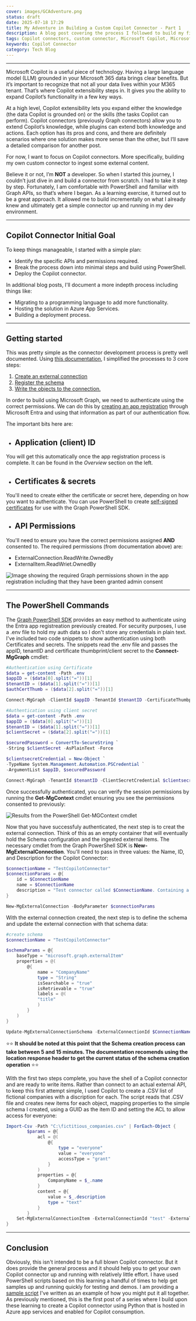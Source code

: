 ```yaml
---
cover: images/GCAdventure.png
status: draft
date: 2025-07-18 17:29
title: My Adventure in Building a Custom Copilot Connector - Part 1
description: A blog post covering the process I followed to build my first custom Copilot connector.
tags: Copilot connectors, custom connector, Microsoft Copilot, Microsoft Graph, PowerShell
keywords: Copilot Connector
category: Tech Blog
---
```


***

Microsoft Copilot is a useful piece of technology. Having a large language model (LLM) grounded in your Microsoft 365 data brings clear benefits. But it’s important to recognize that not all your data lives within your M365 tenant. That’s where Copilot extensibility steps in. It gives you the ability to expand Copilot’s functionality in a few key ways.

At a high level, Copilot extensibility lets you expand either the knowledge (the data Copilot is grounded on) or the skills (the tasks Copilot can perform). Copilot connectors (previously Graph connectors) allow you to extend Copilot’s knowledge, while plugins can extend both knowledge and actions. Each option has its pros and cons, and there are definitely scenarios where one solution makes more sense than the other, but I’ll save a detailed comparison for another post.

For now, I want to focus on Copilot connectors. More specifically, building my own custom connector to ingest some external content.

Believe it or not, I’m **NOT** a developer. So when I started this journey, I couldn’t just dive in and build a connector from scratch. I had to take it step by step. Fortunately, I am comfortable with PowerShell and familiar with Graph APIs, so that’s where I began. As a learning exercise, it turned out to be a great approach. It allowed me to build incrementally on what I already knew and ultimately get a simple connector up and running in my dev environment.

***

## Copilot Connector Initial Goal

To keep things manageable, I started with a simple plan:

- Identify the specific APIs and permissions required.
- Break the process down into minimal steps and build using PowerShell.
- Deploy the Copilot connector.

In additional blog posts, I'll document a more indepth process including things like:

- Migrating to a programming language to add more functionality.
- Hosting the solution in Azure App Services.
- Building a deployment process.

***

## Getting started

This was pretty simple as the connector development process is pretty well documented. Using [this documentation](https://learn.microsoft.com/graph/connecting-external-content-build-quickstart), I simplified the processes to 3 core steps:

1. [Create an external connection](https://learn.microsoft.com/graph/api/externalconnectors-external-post-connections?view=graph-rest-1.0&tabs=http)
2. [Register the schema](https://learn.microsoft.com/graph/api/externalconnectors-externalconnection-patch-schema?view=graph-rest-1.0&tabs=http)
3. [Write the objects to the connection.](https://learn.microsoft.com/graph/api/externalconnectors-externalconnection-put-items?view=graph-rest-1.0&tabs=http)

In order to build using Microsoft Graph, we need to authenticate using the correct permissions. We can do this by [creating an app registration](https://learn.microsoft.com/entra/identity-platform/quickstart-register-app?tabs=certificate%2Cexpose-a-web-api) through Microsoft Entra and using that information as part of our authentication flow.

The important bits here are:

- ## Application (client) ID

You will get this automatically once the app registration process is complete. It can be found in the *Overview* section on the left.

- ## Certificates & secrets

You'll need to create either the certificate or secret here, depending on how you want to authenticate. You can use PowerShell to create [self-signed certificates](https://learn.microsoft.com/powershell/module/pki/new-selfsignedcertificate?view=windowsserver2025-ps) for use with the Graph PowerShell SDK.

- ## API Permissions

You'll need to ensure you have the correct permissions assigned **AND** consented to. The required permissions (from documentation above) are:

- ExternalConnection.ReadWrite.OwnedBy
- ExternalItem.ReadWriet.OwnedBy

![Image showing the required Graph permissions shown in the app registration including that they have been granted admin consent]({attach}/images/1-perms.png)

***

## The PowerShell Commands

The [Graph PowerShell SDK](https://learn.microsoft.com/powershell/microsoftgraph/installation?view=graph-powershell-1.0) provides an easy method to authenticate using the Entra app registreation previously created. For security purposes, I use a .env file to hold my auth data so I don't store any credentials in plain text. I've included two code snippets to show authentication using both Certificates and secrets. The snippets read the .env file and passes the appID, tenantID and certificate thumbprint/client secret to the **Connect-MgGraph** cmdlet:

```PowerShell
#Authentication using Certificate
$data = get-content -Path .env
$appID = ($data[0].split("="))[1]
$tenantID = ($data[1].split("="))[1]
$authCertThumb = ($data[2].split("="))[1]

Connect-MgGraph -ClientId $appID -TenantId $tenantID -CertificateThumbprint $authCertThumb -nowelcome
```

```PowerShell
#Authentication using client secret
$data = get-content -Path .env
$appID = ($data[0].split("="))[1]
$tenantID = ($data[1].split("="))[1]
$clientSecret = ($data[2].split("="))[1]

$securedPassword = ConvertTo-SecureString `
-String $clientSecret -AsPlainText -Force

$clientsecretCredential = New-Object `
-TypeName System.Management.Automation.PSCredential `
-ArgumentList $appID, $securedPassword

Connect-MgGraph -TenantId $tenantID -ClientSecretCredential $clientsecretCredential -nowelcome
```

Once successfully authenticated, you can verify the session permissions by running the **Get-MgContext** cmdlet ensuring you see the permissions consented to previously:

![Results from the PowerShell Get-MGContext cmdlet]({attach}/images/1-get_mgcontext.png)

Now that you have successfuly authenticated, the next step is to creat the external connection. Think of this as an empty container that will eventually hold the Schema configuration and the ingested external items. The necessary cmdlet from the Graph PowerShell SDK is **New-MgExternalConnection**. You'll need to pass in three values: the Name, ID, and Description for the Copilot Connector:

``` PowerShell
$connectionName = "TestCopilotConnector"
$connectionParams = @{
    id = $ConnectionName
    name = $ConnectionName
    description = "Test connector called $ConnectionName. Containing a list of company names."
}

New-MgExternalConnection -BodyParameter $connectionParams
```

With the external connection created, the next step is to define the schema and update the external connection with that schema data:

```PowerShell
#create schema
$connectionName = "TestCopilotConnector"

$schemaParams = @{
    baseType = "microsoft.graph.externalItem"
    properties = @(
        @{
            name = "CompanyName"
            type = "String"
            isSearchable = "true"
            isRetrievable = "true"
            labels = @(
            "title"
            )
        }
    )
}

Update-MgExternalConnectionSchema -ExternalConnectionId $ConnectionName -BodyParameter $schemaParams
```

⭐⭐ **It should be noted at this point that the Schema creation process can take between 5 and 15 minutes. The documentation recomends using the location response header to get the current status of the schema creation operation** ⭐⭐

With the first two steps complete, you have the shell of a Copilot connector and are ready to write items. Rather than connect to an actual external API, to keep this first attempt simple, I used Copilot to create a .CSV list of fictional companies with a discription for each. The script reads that .CSV file and creates new items for each object, mapping properties to the simple schema I created, using a GUID as the item ID and setting the ACL to allow access for everyone:

```PowerShell
Import-Csv -Path "C:\fictitious_companies.csv" | ForEach-Object {
        $params = @{
            acl = @(
                @{
                    type = "everyone"
                    value = "everyone"
                    accessType = "grant"
                }
            )
            properties = @{
                CompanyName = $_.name
            }
            content = @{
                value = $_.description
                type = "text"
            }
        }
    Set-MgExternalConnectionItem -ExternalConnectionId "test" -ExternalItemId (New-Guid) -BodyParameter $params
}
```

***

## Conclusion

Obviously, this isn't intended to be a full blown Copilot connector. But it does provide the general process and it should help you to get your own Copilot connector up and running with relatively little effort. I have used PowerShell scripts based on this learning a handful of times to help get samples up and running quickly for testing and demos. I am providing a [sample script](https://github.com/mattckrause/MSGraph/tree/Main/ExternalItems) I've written as an example of how you might put it all together. As previously mentioned, this is the first post of a series where I build upon these learning to create a Copilot connector using Python that is hosted in Azure app services and enabled for Copilot consumption.
